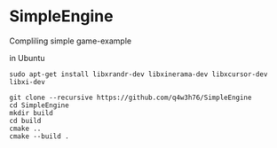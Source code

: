 # SimpleEngine
Compliling simple game-example

in Ubuntu
```
sudo apt-get install libxrandr-dev libxinerama-dev libxcursor-dev libxi-dev
```

```
git clone --recursive https://github.com/q4w3h76/SimpleEngine
cd SimpleEngine
mkdir build
cd build
cmake ..
cmake --build .
```
